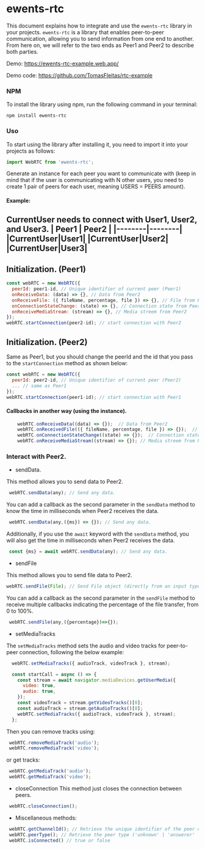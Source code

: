# ewents-rtc

This document explains how to integrate and use the `ewents-rtc` library in your projects. `ewents-rtc` is a library that enables peer-to-peer communication, allowing you to send information from one end to another. From here on, we will refer to the two ends as Peer1 and Peer2 to describe both parties.

Demo: 
https://ewents-rtc-example.web.app/

Demo code:
https://github.com/TomasFleitas/rtc-example

### NPM

To install the library using npm, run the following command in your terminal:

```batch
npm install ewents-rtc
```

### Uso

To start using the library after installing it, you need to import it into your projects as follows:

```javascript
import WebRTC from 'ewents-rtc';
```
Generate an instance for each peer you want to communicate with (keep in mind that if the user is communicating with N other users, you need to create 1 pair of peers for each user, meaning USERS = PEERS amount).

#### Example:
CurrentUser needs to connect with User1, User2, and User3.
| Peer1  | Peer2  |
|--------|--------|
|CurrentUser|User1|
|CurrentUser|User2|
|CurrentUser|User3|
---------------
## Initialization. (Peer1)
```javascript
const webRTC = new WebRTC({
  peerId: peer1-id, // Unique identifier of current peer (Peer1)
  onReceiveData: (data) => {}, // Data from Peer2
  onReceiveFile: ({ fileName, percentage, file }) => {}, // File from Peer2
  onConnectionStateChange: (state) => {}, // Connection state from Peer2
  onReceiveMediaStream: (stream) => {}, // Media streem from Peer2
});
webRTC.startConnection(peer2-id); // start connection with Peer2
```

## Initialization. (Peer2)
Same as Peer1, but you should change the peerId and the id that you pass to the `startConnection` method as shown below:
```javascript
const webRTC = new WebRTC({
  peerId: peer2-id, // Unique identifier of current peer (Peer2)
  ... // same as Peer1
});
webRTC.startConnection(peer1-id); // start connection with Peer1
```

#### Callbacks in another way (using the instance).
```javascript
    webRTC.onReceiveData((data) => {});  // Data from Peer2
    webRTC.onReceivedFile(({ fileName, percentage, file }) => {});  // File from Peer2
    webRTC.onConnectionStateChange((state) => {});  // Connection state from Peer2
    webRTC.onReceiveMediaStream((stream) => {}); // Media streem from Peer2
```
### Interact with Peer2.
* sendData.

This method allows you to send data to Peer2.
```javascript
 webRTC.sendData(any); // Send any data.
```
You can add a callback as the second parameter in the `sendData` method to know the time in milliseconds when Peer2 receives the data.
```javascript
 webRTC.sendData(any,({ms}) => {}); // Send any data.
```
Additionally, if you use the `await` keyword with the `sendData` method, you will also get the time in milliseconds when Peer2 receives the data.
```javascript
 const {ms} = await webRTC.sendData(any); // Send any data.
```
* sendFile

This method allows you to send file data to Peer2.
```javascript
webRTC.sendFile(File); // Send File object (directly from an input type="file")
```
You can add a callback as the second parameter in the `sendFile` method to receive multiple callbacks indicating the percentage of the file transfer, from 0 to 100%.
```javascript
 webRTC.sendFile(any,({percentage})=>{});
```
* setMediaTracks

The `setMediaTracks` method sets the audio and video tracks for peer-to-peer connection, following the below example:
```javascript
  webRTC.setMediaTracks({ audioTrack, videoTrack }, stream);
```
```javascript
  const startCall = async () => {
    const stream = await navigator.mediaDevices.getUserMedia({
      video: true,
      audio: true,
    });
    const videoTrack = stream.getVideoTracks()[0];
    const audioTrack = stream.getAudioTracks()[0];
    webRTC.setMediaTracks({ audioTrack, videoTrack }, stream);
  };
```
Then you can remove tracks using:
```javascript
 webRTC.removeMediaTrack('audio');
 webRTC.removeMediaTrack('video');
```
or get tracks:
```javascript
 webRTC.getMediaTrack('audio');
 webRTC.getMediaTrack('video');
 ```
 * closeConnection
 This method just closes the connection between peers.
 ```javascript
  webRTC.closeConnection();
 ```
 * Miscellaneous methods:
```javascript
 webRTC.getChannelId(); // Retrieve the unique identifier of the peer connection
 webRTC.peerType(); // Retrieve the peer type ('unknown' | 'answerer' | 'offerer')
 webRTC.isConnected() // true or false
```